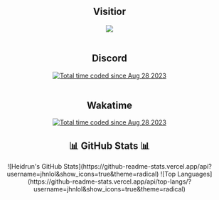 <h2 align="center">Visitior</h2>
<div align="center">
  <img src="https://profile-counter.glitch.me/img0/count.svg">
</div>
<br />
<h2 align="center">Discord</h2>
<div align="center">
  <a href="https://discord.com/users/1112981662393958401"><img src="https://lanyard.cnrad.dev/api/1112981662393958401" alt="Total time coded since Aug 28 2023" /></a>
</div>
<br />
<h2 align="center">Wakatime</h2>
<div align="center">
  <a href="https://wakatime.com/@e58f03c8-0325-40d4-a589-4edb3ad3115d"><img src="https://wakatime.com/badge/user/e58f03c8-0325-40d4-a589-4edb3ad3115d.svg" alt="Total time coded since Aug 28 2023" /></a>
</div>
<h2 align="center">📊 GitHub Stats 📊</h2>
<div align="center">
  ![Heidrun's GitHub Stats](https://github-readme-stats.vercel.app/api?username=jhnlol&show_icons=true&theme=radical)
  ![Top Languages](https://github-readme-stats.vercel.app/api/top-langs/?username=jhnlol&show_icons=true&theme=radical)
</div>
